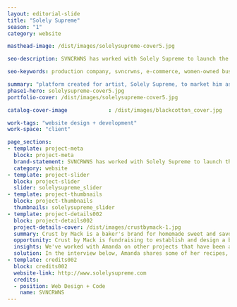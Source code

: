 ```yaml
---
layout: editorial-slide
title: "Solely Supreme"
season: "1"
category: website

masthead-image: /dist/images/solelysupreme-cover5.jpg

seo-description: SVNCRWNS has worked with Solely Supreme to launch the artist platform sharing their story, their products, and their work as a visual artist.

seo-keywords: production company, svncrwns, e-commerce, women-owned businesses, creative team, consulting, business operations, launch my brand, manage my brand, photography, videography, special projects

summary: "platform created for artist, Solely Supreme, to market him as an artist &mdash; a place to showcase his art, take orders for commission and advertise his product shop"
phase1-hero: solelysupreme-cover5.jpg
portfolio-cover: /dist/images/solelysupreme-cover5.jpg

catalog-cover-image				: /dist/images/blackcotton_cover.jpg

work-tags: "website design + development"
work-space: "client"

page_sections:
- template: project-meta
  block: project-meta
  brand-statement: SVNCRWNS has worked with Solely Supreme to launch the artist platform sharing their story, their products, and their work as a visual artist.
  category: website
- template: project-slider
  block: project-slider
  slider: solelysupreme_slider
- template: project-thumbnails
  block: project-thumbnails
  thumbnails: solelysupreme_slider
- template: project-details002
  block: project-details002
  project-details-cover: /dist/images/crustbymack-1.jpg
  summary: Crust by Mack is a baker's brand for homemade sweet and savory hand pies by chef + baker, Amanda Mack. The brand has been very present in the local marketplaces for Baltimore's chefs and restaurant space. Established in 2015, Crust by Mack has received many accolades for its unique recipes and combination of flavors. We're excited for what the brand has in store for this upcoming year.
  opportunity: Crust by Mack is fundraising to establish and design a bakery space. In efforts to share the history and concept, we saw an opportunity to tell Amanda's story.
  insights: We've worked with Amanda on other projects that have been amazing. After learning about Crust by Mack and what Amanda's plans are for setting up and creating a beautiful space filled with art programming and savory treats for the community, we were ready to offer support with creating some branded content to promote the effort.
  solution: In the interview below, Amanda shares some of her recipes, inspiration and reasons for wanting to establish space in her community as a baker. She shares her story, her family and her past experience running successful ventures. The people love transparency and presence, Amanda gives both. Watch below.
- template: credits002
  block: credits002
  website-link: http://www.solelysupreme.com
  credits:
  - position: Web Design + Code
    name: SVNCRWNS
---
```

